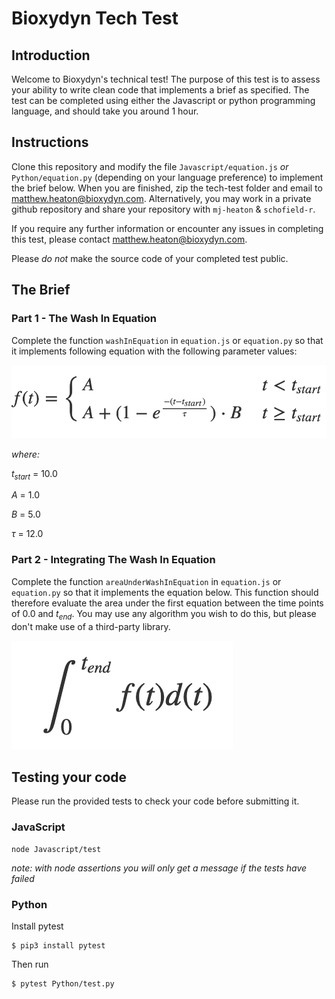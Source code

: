 # Bioxydyn Tech Test

## Introduction

Welcome to Bioxydyn's technical test! The purpose of this test is to assess your ability to write clean code that implements a brief as specified. The test can be completed using either the Javascript or python programming language, and should take you around 1 hour.

## Instructions

Clone this repository and modify the file `Javascript/equation.js` _or_ `Python/equation.py` (depending on your language preference) to implement the brief below. When you are finished, zip the tech-test folder and email to matthew.heaton@bioxydyn.com. Alternatively, you may work in a private github repository and share your repository with `mj-heaton` & `schofield-r`.

If you require any further information or encounter any issues in completing this test, please contact matthew.heaton@bioxydyn.com.

Please *do not* make the source code of your completed test public.

## The Brief

### Part 1 - The Wash In Equation

Complete the function `washInEquation` in `equation.js` or `equation.py` so that it implements following equation with the following parameter values:

![equation](equation.png)

*where:*

_t<sub>start</sub>_ = 10.0

_A_ = 1.0

_B_ = 5.0

_τ_ = 12.0


### Part 2 - Integrating The Wash In Equation

Complete the function `areaUnderWashInEquation` in `equation.js` or `equation.py` so that it implements the equation below. This function should therefore evaluate the area under the first equation between the time points of 0.0 and _t<sub>end</sub>_. You may use any algorithm you wish to do this, but please don't make use of a third-party library.

![equation_2](equation_2.png)

## Testing your code

Please run the provided tests to check your code before submitting it.

### JavaScript

    node Javascript/test

*note: with node assertions you will only get a message if the tests have failed*

### Python 

Install pytest

    $ pip3 install pytest

Then run 

    $ pytest Python/test.py
